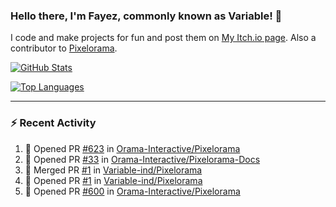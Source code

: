 ### Hello there, I'm Fayez, commonly known as Variable! 👋
I code and make projects for fun and post them on [My Itch.io page](https://variable-industries.itch.io/). Also a contributor to [Pixelorama](https://github.com/Orama-Interactive/Pixelorama).

[![GitHub Stats](https://github-readme-stats.vercel.app/api/?username=Variable-ind&show_icons=true&theme=merko)](https://github.com/anuraghazra/github-readme-stats)

[![Top Languages](https://github-readme-stats.vercel.app/api/top-langs/?username=Variable-ind&layout=compact&theme=merko)](https://github.com/anuraghazra/github-readme-stats)

---

### :zap: Recent Activity

<!--START_SECTION:activity-->
1. 💪 Opened PR [#623](https://github.com/Orama-Interactive/Pixelorama/pull/623) in [Orama-Interactive/Pixelorama](https://github.com/Orama-Interactive/Pixelorama)
2. 💪 Opened PR [#33](https://github.com/Orama-Interactive/Pixelorama-Docs/pull/33) in [Orama-Interactive/Pixelorama-Docs](https://github.com/Orama-Interactive/Pixelorama-Docs)
3. 🎉 Merged PR [#1](https://github.com/Variable-ind/Pixelorama/pull/1) in [Variable-ind/Pixelorama](https://github.com/Variable-ind/Pixelorama)
4. 💪 Opened PR [#1](https://github.com/Variable-ind/Pixelorama/pull/1) in [Variable-ind/Pixelorama](https://github.com/Variable-ind/Pixelorama)
5. 💪 Opened PR [#600](https://github.com/Orama-Interactive/Pixelorama/pull/600) in [Orama-Interactive/Pixelorama](https://github.com/Orama-Interactive/Pixelorama)
<!--END_SECTION:activity-->

<!--
**Variable-ind/Variable-ind** is a ✨ _special_ ✨ repository because its `README.md` (this file) appears on your GitHub profile.

Here are some ideas to get you started:
- 🌱 I’m currently studying at ...
- 🔭 I’m currently working on ...
- 👯 I’m looking to collaborate on ...
- 🤔 I’m looking for help with ...
- 💬 Ask me about ...
- 📫 How to reach me: ...
- ⚡ Fun fact: ...
-->
